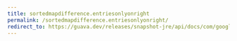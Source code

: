 ```yaml
---
title: sortedmapdifference.entriesonlyonright
permalink: /sortedmapdifference.entriesonlyonright/
redirect_to: https://guava.dev/releases/snapshot-jre/api/docs/com/google/common/collect/SortedMapDifference.html#entriesOnlyOnRight--
---
```

